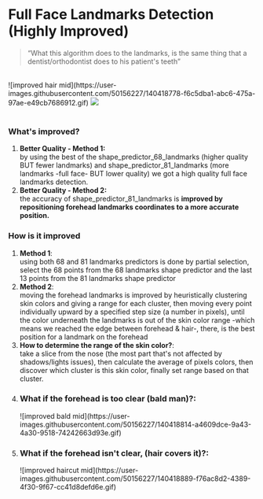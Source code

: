 # Full Face Landmarks Detection (Highly Improved)
> “What this algorithm does to the landmarks, is the same thing that a dentist/orthodontist does to his patient's teeth”

<br>
![improved hair mid](https://user-images.githubusercontent.com/50156227/140418778-f6c5dba1-abc6-475a-97ae-e49cb7686912.gif)
<img src="https://user-images.githubusercontent.com/50156227/140418778-f6c5dba1-abc6-475a-97ae-e49cb7686912.gif">
<br>
<br>
<h3>What's improved?</h3>

<ol>
    <li>
        <b>Better Quality - Method 1:</b><br>
by using the best of the shape_predictor_68_landmarks (higher quality BUT fewer landmarks) and shape_predictor_81_landmarks (more landmarks -full face- BUT lower quality) we got a high quality full face landmarks detection.<br>
    </li>
    <li>
        <b>Better Quality - Method 2:</b><br>
the accuracy of shape_predictor_81_landmarks is <b>improved by repositioning forehead landmarks coordinates to a more accurate position.</b><br>
    </li>
</ol>



<h3>How is it improved</h3>
<ol>
    <li>
        <b>Method 1</b>:<br>
using both 68 and 81 landmarks predictors is done by partial selection, select the 68 points from the 68 landmarks shape predictor and the last 13 points from the 81 landmarks shape predictor<br>
    </li>
    <li>
        <b>Method 2</b>:<br>
moving the forehead landmarks is improved by heuristically clustering skin colors and giving a range for each cluster, then moving every point individually upward by a specified step size (a number in pixels), until the color underneath the landmarks is out of the skin color range -which means we reached the edge between forehead & hair-, there, is the best position for a landmark on the forehead<br>
    </li>
    <li>
        <b>How to determine the range of the skin color?</b>: <br>
take a slice from the nose (the most part that's not affected by shadows/lights issues), then calculate the average of pixels colors, then discover which cluster is this skin color, finally set range based on that cluster. <br>
    </li>
    <li>
        <h3>What if the forehead is too clear (bald man)?:</h3>
        ![improved bald mid](https://user-images.githubusercontent.com/50156227/140418814-a4609dce-9a43-4a30-9518-74242663d93e.gif)
       <br>
    </li>
    <li>
        <h3>What if the forehead isn't clear, (hair covers it)?:</h3>
        ![improved haircut mid](https://user-images.githubusercontent.com/50156227/140418889-f76ac8d2-4389-4f30-9f67-cc41d8defd6e.gif)
    </li>
</ol>

